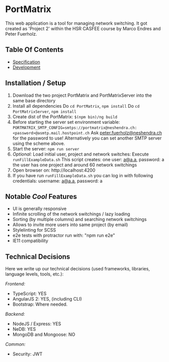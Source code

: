 # PortMatrix []()

This web application is a tool for managing network switching. It got created as 'Project 2' within the HSR CASFEE
course by Marco Endres and Peter Fuerholz.

## Table Of Contents
* [Specification](Specification.MD)
* [Development](Development.MD)


## Installation / Setup
1. Download the two project PortMatrix and PortMatrixServer into the same base directory
2. Install all dependencies
   Do `cd PortMatrix`, `npm install`
   Do `cd PortMatrixServer`, `npm install`
2. Create dist of the PortMatrix: `$(npm bin)/ng build`
3. Before starting the server set environment variable:
  `PORTMATRIX_SMTP_CONFIG=smtps://portmatrix@neshendra.ch:<password>@asmtp.mail.hostpoint.ch`
  Ask peter.fuerholz@neshendra.ch for the password to use!
  Alternatively you can set another SMTP server using the scheme above.
4. Start the server: `npm run server`
5. _Optional:_ Load initial user, project and network switches: 
  Execute `runFillExampleData.sh`
  This script creates:
  one user: a@a.a, password: a
  the user has one project and around 60 network switchings
6. Open browser on: http://localhost:4200
7. If you have run `runFillExampleData.sh` you can log in with following credentials: username: a@a.a, password: a


## Notable *Cool* Features

* UI is generally responsive 
* Infinite scrolling of the network switchings / lazy loading
* Sorting (by multiple columns) and searching network switchings
* Allows to invite more users into same project (by email)
* Stylelinting for SCSS
* e2e tests with protractor run with: "npm run e2e"
* IE11 compatibility



## Technical Decisions

Here we write up our technical decisions (used frameworks, libraries, language levels, tools, etc.):

_Frontend:_

* TypeScript: YES 
* AngularJS 2: YES, (including CLI)
* Bootstrap: Where needed.

_Backend:_

* NodeJS / Express: YES
* NeDB: YES
* MongoDB and Mongoose: NO

_Common:_

* Security: JWT


